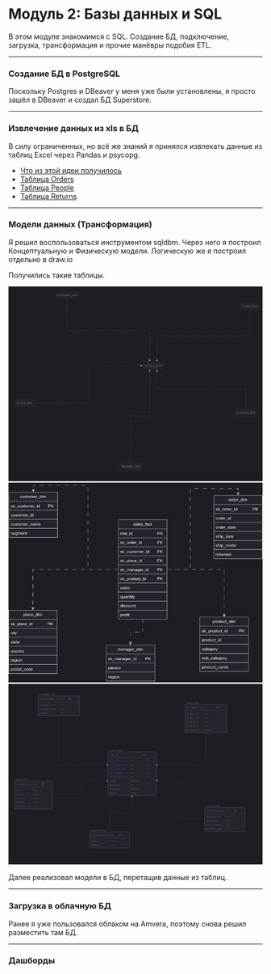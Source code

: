 # Модуль 2: Базы данных и SQL


В этом модуле знакомимся с SQL. Создание БД, подключение, загрузка, трансформация и прочие манёвры подобия ETL.

---

### Создание БД в PostgreSQL

Поскольку Postgres и DBeaver у меня уже были установлены, я просто зашёл в DBeaver и создал БД Superstore.

---

### Извлечение данных из xls в БД

В силу ограниченных, но всё же знаний я принялся извлекать данные из таблиц Excel через Pandas и psycopg.


- [Что из этой идеи получилось](https://github.com/siochy/data-learn/blob/main/DE-101/Module2/xls_to_sql.py)
- [Таблица Orders](https://github.com/siochy/data-learn/blob/main/DE-101/Module2/orders.sql)
- [Таблица People](https://github.com/siochy/data-learn/blob/main/DE-101/Module2/people.sql)
- [Таблица Returns](https://github.com/siochy/data-learn/blob/main/DE-101/Module2/returns.sql)

---

### Модели данных (Трансформация)

Я решил воспользоваться инструментом sqldbm. Через него я построил Концептуальную и Физическую модели. Логическую же я построил отдельно в draw.io


Получились такие таблицы.

<img src='https://raw.githubusercontent.com/siochy/data-learn/refs/heads/main/DE-101/Module2/conceptual.png' alt='Концептуальная'>

<img src='https://raw.githubusercontent.com/siochy/data-learn/refs/heads/main/DE-101/Module2/logical.png' alt='Логическая'>

<img src='https://raw.githubusercontent.com/siochy/data-learn/refs/heads/main/DE-101/Module2/physical_fix.png' alt='Физическая'>


Далее реализовал модели в БД, перетащив данные из таблиц.

---

### Загрузка в облачную БД

Ранее я уже пользовался облаком на Amvera, поэтому снова решил разместить там БД.


---

### Дашборды

